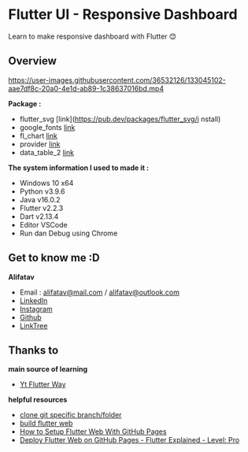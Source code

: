 # Flutter UI - Responsive Dashboard 

Learn to make responsive dashboard with Flutter 😊

## Overview



https://user-images.githubusercontent.com/36532126/133045102-aae7df8c-20a0-4e1d-ab89-1c38637016bd.mp4



**Package :**   
* flutter_svg [link](https://pub.dev/packages/flutter_svg/i nstall)
* google_fonts [link](https://pub.dev/packages/google_fonts/install)
* fl_chart [link](https://pub.dev/packages/fl_chart/install)
* provider [link](https://pub.dev/packages/provider/install)
* data_table_2 [link](https://pub.dev/packages/data_table_2/install)

**The system information I used to made it :**
* Windows 10 x64
* Python v3.9.6
* Java v16.0.2
* Flutter v2.2.3
* Dart v2.13.4 
* Editor VSCode
* Run dan Debug using Chrome

## Get to know me :D
**Alifatav**
* Email : alifatav@mail.com / alifatav@outlook.com
* [LinkedIn](https://www.linkedin.com/in/alifatav)
* [Instagram](https://www.instagram.com/alifatav)
* [Github](https://github.com/alifatav)
* [LinkTree](https://linktr.ee/alifatav)

## Thanks to
**main source of learning**
* [Yt Flutter Way](https://www.youtube.com/c/TheFlutterWay/videos)

**helpful resources**
* [clone git specific branch/folder](https://devconnected.com/how-to-clone-a-git-repository/)
* [build flutter web](https://flutter.dev/docs/get-started/web)
* [How to Setup Flutter Web With GitHub Pages](https://www.youtube.com/watch?v=YfNC0QiYNB8)
* [Deploy Flutter Web on GitHub Pages - Flutter Explained - Level: Pro](https://www.youtube.com/watch?v=54SM24tLlhc)
